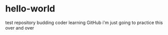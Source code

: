 # hello-world
test repository
budding coder learning GitHub
i'm just going to practice this over and over
